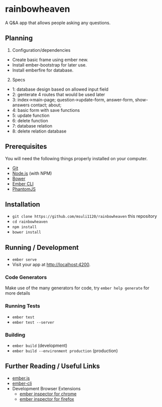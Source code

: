 # rainbowheaven

A Q&A app that allows people asking any questions.

## Planning

1. Configuration/dependencies
  * Create basic frame using ember new.
  * Install ember-bootstrap for later use.
  * Install emberfire for database.

2. Specs
  * 1: database design based on allowed input field
  * 2: genterate 4 routes that would be used later
  * 3: index->main-page;
            question->update-form, answer-form, show-answers
            contact;
            about;
  * 4: basic form with save functions
  * 5: update function
  * 6: delete function
  * 7: database relation
  * 8: delete relation database


## Prerequisites

You will need the following things properly installed on your computer.

* [Git](https://git-scm.com/)
* [Node.js](https://nodejs.org/) (with NPM)
* [Bower](https://bower.io/)
* [Ember CLI](https://ember-cli.com/)
* [PhantomJS](http://phantomjs.org/)

## Installation

* `git clone https://github.com/msuli1120/rainbowheaven` this repository
* `cd rainbowheaven`
* `npm install`
* `bower install`

## Running / Development

* `ember serve`
* Visit your app at [http://localhost:4200](http://localhost:4200).

### Code Generators

Make use of the many generators for code, try `ember help generate` for more details

### Running Tests

* `ember test`
* `ember test --server`

### Building

* `ember build` (development)
* `ember build --environment production` (production)


## Further Reading / Useful Links

* [ember.js](http://emberjs.com/)
* [ember-cli](https://ember-cli.com/)
* Development Browser Extensions
  * [ember inspector for chrome](https://chrome.google.com/webstore/detail/ember-inspector/bmdblncegkenkacieihfhpjfppoconhi)
  * [ember inspector for firefox](https://addons.mozilla.org/en-US/firefox/addon/ember-inspector/)
